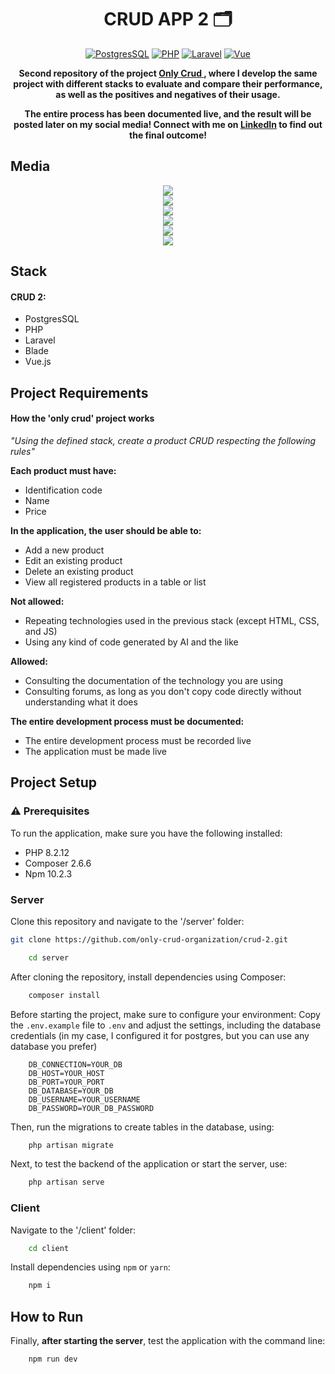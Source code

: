 <h1 align="center">CRUD APP 2 🗂️</h1>

<div align="center">

[![PostgresSQL](https://img.shields.io/badge/PostgreSQL-316192?style=for-the-badge&logo=postgresql&logoColor=white)](https://img.shields.io/badge/PostgreSQL-316192?style=for-the-badge&logo=postgresql&logoColor=white)
[![PHP](https://img.shields.io/badge/PHP-777BB4?style=for-the-badge&logo=php&logoColor=white)](https://img.shields.io/badge/PHP-777BB4?style=for-the-badge&logo=php&logoColor=white)
[![Laravel](https://img.shields.io/badge/Laravel-FF2D20?style=for-the-badge&logo=laravel&logoColor=white)](https://img.shields.io/badge/Laravel-FF2D20?style=for-the-badge&logo=laravel&logoColor=white)
[![Vue](https://img.shields.io/badge/Vue.js-35495E?style=for-the-badge&logo=vue.js&logoColor=4FC08D)](https://img.shields.io/badge/Vue.js-35495E?style=for-the-badge&logo=vue.js&logoColor=4FC08D)
</div>

<p align="center">
  <b>Second repository of the project <a href="https://github.com/only-crud-organization">
  Only Crud
  </a>, where I develop the same project with different stacks to evaluate and compare their performance, as well as the positives and negatives of their usage.
  </b>
</p>
<p align="center">
    <b>
    The entire process has been documented live, and the result will be posted later on my social media! Connect with me on <a href="https://www.linkedin.com/in/gabrielfneves/">LinkedIn</a> to find out the final outcome!
    </b>
</p>

<h2>Media</h2>
<div align="center">
<img src="./assets/crud-img-1.png" align="center"/>

</br>
<img src="./assets/crud-img-2.png" align="center"/>

</br>
<img src="./assets/crud-img-3.png" align="center"/>

</br>
<img src="./assets/crud-img-4.png" align="center"/>

</br>
<img src="./assets/crud-img-5.png" align="center"/>

</br>
<img src="./assets/crud-img-6.png" align="center"/>
</br>
</div>
<h2>Stack</h2>

<h4>CRUD 2:</h4>

* PostgresSQL
* PHP
* Laravel
* Blade
* Vue.js


<h2>Project Requirements</h2>

<h4>How the 'only crud' project works</h4>

*"Using the defined stack, create a product CRUD respecting the following rules"*

**Each product must have:**

* Identification code
* Name
* Price

**In the application, the user should be able to:**

* Add a new product
* Edit an existing product
* Delete an existing product
* View all registered products in a table or list

**Not allowed:**

* Repeating technologies used in the previous stack (except HTML, CSS, and JS)
* Using any kind of code generated by AI and the like

**Allowed:**

* Consulting the documentation of the technology you are using
* Consulting forums, as long as you don't copy code directly without understanding what it does

**The entire development process must be documented:**
* The entire development process must be recorded live
* The application must be made live

<h2>Project Setup</h2>
<h3>⚠️ Prerequisites</h3>

To run the application, make sure you have the following installed:

* PHP 8.2.12
* Composer 2.6.6
* Npm 10.2.3

<h3>Server</h3>

Clone this repository and navigate to the '/server' folder:

```bash
git clone https://github.com/only-crud-organization/crud-2.git
```

```bash
    cd server
```

After cloning the repository, install dependencies using Composer:
```bash
    composer install
```

Before starting the project, make sure to configure your environment: Copy the `.env.example` file to `.env` and adjust the settings, including the database credentials (in my case, I configured it for postgres, but you can use any database you prefer)

```env
    DB_CONNECTION=YOUR_DB
    DB_HOST=YOUR_HOST
    DB_PORT=YOUR_PORT
    DB_DATABASE=YOUR_DB
    DB_USERNAME=YOUR_USERNAME
    DB_PASSWORD=YOUR_DB_PASSWORD

```

Then, run the migrations to create tables in the database, using:

```bash
    php artisan migrate
```

Next, to test the backend of the application or start the server, use:

```bash
    php artisan serve
```

<h3>Client</h3>
Navigate to the '/client' folder:

```bash
    cd client
```

Install dependencies using `npm` or `yarn`:
```bash
    npm i
```

<h2>How to Run</h1>

Finally, **after starting the server**, test the application with the command line:

```bash
    npm run dev
```

